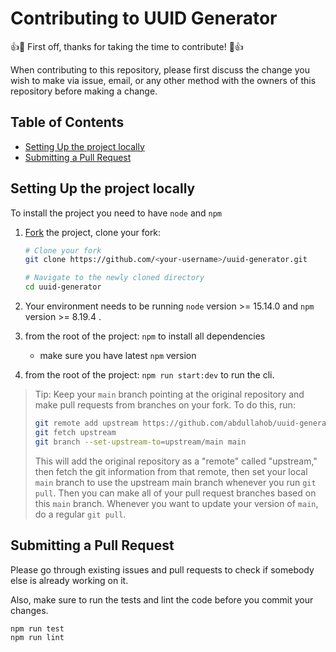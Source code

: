 # Contributing to UUID Generator

👍🎉 First off, thanks for taking the time to contribute! 🎉👍

When contributing to this repository, please first discuss the change you wish to make via issue, email, or any other method with the owners of this repository before making a change.

## Table of Contents

- [Setting Up the project locally](#setting-up-the-project-locally)
- [Submitting a Pull Request](#submitting-a-pull-request)

## Setting Up the project locally

To install the project you need to have `node` and `npm`

1.  [Fork](https://help.github.com/articles/fork-a-repo/) the project, clone
    your fork:

    ```sh
    # Clone your fork
    git clone https://github.com/<your-username>/uuid-generator.git

    # Navigate to the newly cloned directory
    cd uuid-generator
    ```

2.  Your environment needs to be running `node` version >= 15.14.0 and `npm` version >= 8.19.4 .

3.  from the root of the project: `npm` to install all dependencies

    - make sure you have latest `npm` version

4.  from the root of the project: `npm run start:dev` to run the cli.

> Tip: Keep your `main` branch pointing at the original repository and make
> pull requests from branches on your fork. To do this, run:
>
> ```sh
> git remote add upstream https://github.com/abdullahob/uuid-generator.git
> git fetch upstream
> git branch --set-upstream-to=upstream/main main
> ```
>
> This will add the original repository as a "remote" called "upstream," then
> fetch the git information from that remote, then set your local `main`
> branch to use the upstream main branch whenever you run `git pull`. Then you
> can make all of your pull request branches based on this `main` branch.
> Whenever you want to update your version of `main`, do a regular `git pull`.

## Submitting a Pull Request

Please go through existing issues and pull requests to check if somebody else is already working on it.

Also, make sure to run the tests and lint the code before you commit your
changes.

```sh
npm run test
npm run lint
```
